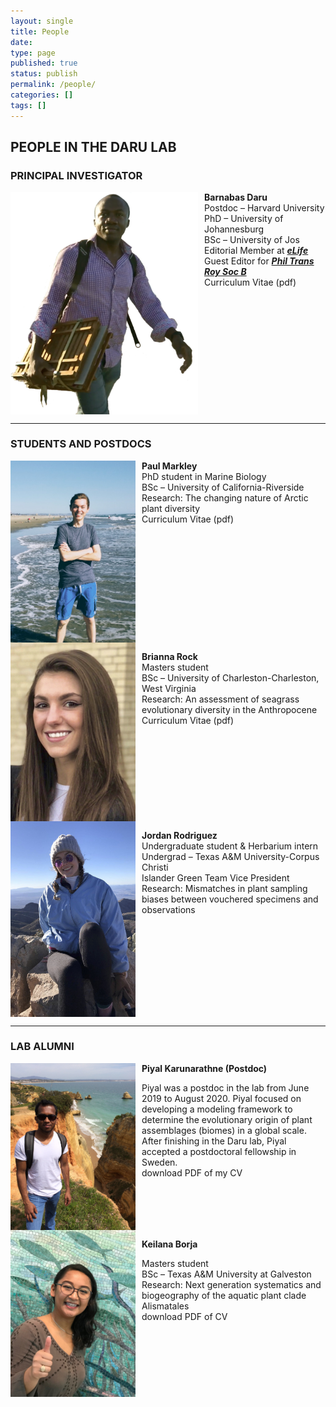 ```yaml
---
layout: single
title: People
date:
type: page
published: true
status: publish
permalink: /people/
categories: []
tags: []
---
```



## PEOPLE IN THE DARU LAB
### PRINCIPAL INVESTIGATOR

<img src="images/barna.png" width="300px" style="float:left; padding-right:10px"/>

**Barnabas Daru**   
Postdoc – Harvard University   
PhD – University of Johannesburg   
BSc – University of Jos   
Editorial Member at [**_eLife_**](https://elifesciences.org/about/people/ecology)   
Guest Editor for [**_Phil Trans Roy Soc B_**](http://rstb.royalsocietypublishing.org/content/374/1763)   
Curriculum Vitae (pdf)

<br clear="left"/>

---

### STUDENTS AND POSTDOCS

<img src="images/paul.jpg" width="200px" style="float:left; padding-right:10px"/>

**Paul Markley**   
PhD student in Marine Biology   
BSc – University of California-Riverside   
Research: The changing nature of Arctic plant diversity   
Curriculum Vitae (pdf)

<br clear="left"/>

<img src="images/brianna.jpg" width="200px" style="float:left; padding-right:10px"/>

**Brianna Rock**   
Masters student   
BSc – University of Charleston-Charleston, West Virginia   
Research: An assessment of seagrass evolutionary diversity in the Anthropocene   
Curriculum Vitae (pdf) 

<br clear="left"/>

<img src="images/jordan.jpg" width="200px" style="float:left; padding-right:10px"/>

**Jordan Rodriguez**   
Undergraduate student & Herbarium intern   
Undergrad – Texas A&M University-Corpus Christi   
Islander Green Team Vice President   
Research: Mismatches in plant sampling biases between vouchered specimens and observations

<br clear="left"/>

---
### LAB ALUMNI

<img src="images/piyal.jpg" width="200px" style="float:left; padding-right:10px"/>

**Piyal Karunarathne (Postdoc)**

Piyal was a postdoc in the lab from June 2019 to August 2020. Piyal focused on developing a modeling framework to determine the evolutionary origin of plant assemblages (biomes) in a global scale. After finishing in the Daru lab, Piyal accepted a postdoctoral fellowship in Sweden.   
download PDF of my CV

<br clear="left"/>

<img src="images/keilana.jpg" width="200px" style="float:left; padding-right:10px"/>

**Keilana Borja**

Masters student   
BSc – Texas A&M University at Galveston   
Research: Next generation systematics and biogeography of the aquatic plant clade Alismatales   
download PDF of CV

<br clear="left"/>

